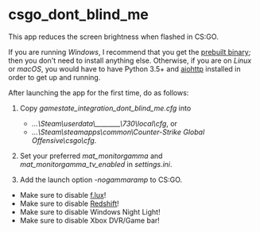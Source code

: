 # csgo_dont_blind_me

This app reduces the screen brightness when flashed in CS:GO.

If you are running *Windows*, I recommend that you get the [prebuilt binary](https://github.com/dev7355608/csgo_dont_blind_me/releases); then you don't need to install anything else. Otherwise, if you are on *Linux* or *macOS*, you would have to have Python 3.5+ and [aiohttp](http://aiohttp.readthedocs.io) installed in order to get up and running.

After launching the app for the first time, do as follows:

  1. Copy *gamestate_integration_dont_blind_me.cfg* into
      - *...\\Steam\\userdata\\\_\_\_\_\_\_\_\_\\730\\local\\cfg*, or
      - *...\\Steam\\steamapps\\common\\Counter-Strike Global Offensive\\csgo\\cfg*.

  2. Set your preferred *mat_monitorgamma* and *mat_monitorgamma_tv_enabled* in *settings.ini*.

  3. Add the launch option *-nogammaramp* to CS:GO.


- Make sure to disable [f.lux](https://justgetflux.com/)!
- Make sure to disable [Redshift](http://jonls.dk/redshift/)!
- Make sure to disable Windows Night Light!
- Make sure to disable Xbox DVR/Game bar!

